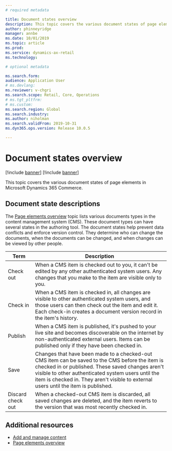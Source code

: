 ```yaml
---
# required metadata

title: Document states overview
description: This topic covers the various document states of page elements in Microsoft Dynamics 365 Commerce.
author: phinneyridge
manager: annbe
ms.date: 10/01/2019
ms.topic: article
ms.prod: 
ms.service: dynamics-ax-retail
ms.technology: 

# optional metadata

ms.search.form:  
audience: Application User
# ms.devlang: 
ms.reviewer: v-chgri
ms.search.scope: Retail, Core, Operations
# ms.tgt_pltfrm: 
# ms.custom: 
ms.search.region: Global
ms.search.industry: 
ms.author: niholman
ms.search.validFrom: 2019-10-31
ms.dyn365.ops.version: Release 10.0.5

---
```

# Document states overview

[!include [banner](../includes/preview-banner.md)]
[!include [banner](../includes/banner.md)]

This topic covers the various document states of page elements in Microsoft Dynamics 365 Commerce.

## Document state descriptions

The [Page elements overview](page-elements-overview) topic lists various documents types in the content management system (CMS). These document types can have several states in the authoring tool. The document states help prevent data conflicts and enforce version control. They determine who can change the documents, when the documents can be changed, and when changes can be viewed by other people. 

| Term | Description |
|---|---|
| Check out | When a CMS item is checked out to you, it can't be edited by any other authenticated system users. Any changes that you make to the item are visible only to you. |
| Check in | When a CMS item is checked in, all changes are visible to other authenticated system users, and those users can then check out the item and edit it. Each check-in creates a document version record in the item's history. |
| Publish | When a CMS item is published, it's pushed to your live site and becomes discoverable on the internet by non-authenticated external users. Items can be published only if they have been checked in. |
| Save | Changes that have been made to a checked-out CMS item can be saved to the CMS before the item is checked in or published. These saved changes aren't visible to other authenticated system users until the item is checked in. They aren't visible to external users until the item is published. |
| Discard check out | When a checked-out CMS item is discarded, all saved changes are deleted, and the item reverts to the version that was most recently checked in. |

## Additional resources

- [Add and manage content](add-manage-content.md)
- [Page elements overview](page-elements-overview)
